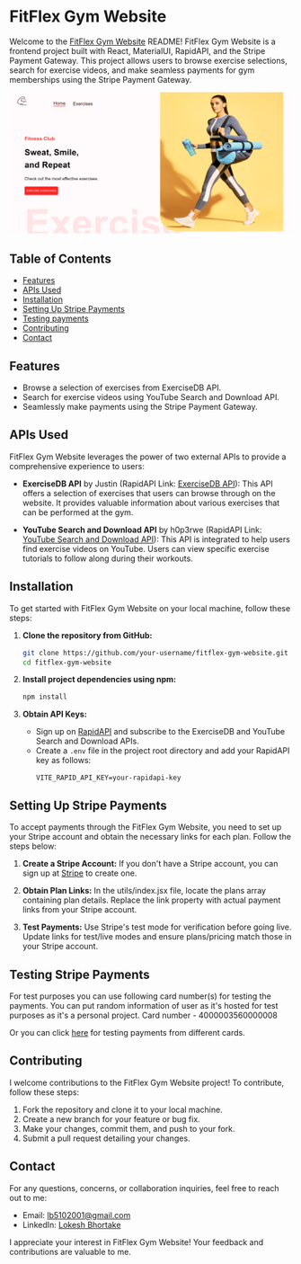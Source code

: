 # FitFlex Gym Website

Welcome to the [FitFlex Gym Website](https://fitflexgym.netlify.app/) README!
FitFlex Gym Website is a frontend project built with React, MaterialUI, RapidAPI, and the Stripe Payment Gateway. This project allows users to browse exercise selections, search for exercise videos, and make seamless payments for gym memberships using the Stripe Payment Gateway.

[![FitFlex Gym Website](screenshot.png)](https://fitflexgym.netlify.app/)

## Table of Contents

- [Features](#features)
- [APIs Used](#apis-used)
- [Installation](#installation)
- [Setting Up Stripe Payments](#setting-up-stripe-payments)
- [Testing payments](#testing-stripe-payments)
- [Contributing](#contributing)
- [Contact](#contact)

## Features

- Browse a selection of exercises from ExerciseDB API.
- Search for exercise videos using YouTube Search and Download API.
- Seamlessly make payments using the Stripe Payment Gateway.

## APIs Used

FitFlex Gym Website leverages the power of two external APIs to provide a comprehensive experience to users:

- **ExerciseDB API** by Justin (RapidAPI Link: [ExerciseDB API](https://rapidapi.com/justin-WFnsXH_t6/api/exercisedb)): This API offers a selection of exercises that users can browse through on the website. It provides valuable information about various exercises that can be performed at the gym.

- **YouTube Search and Download API** by h0p3rwe (RapidAPI Link: [YouTube Search and Download API](https://rapidapi.com/h0p3rwe/api/youtube-search-and-download)): This API is integrated to help users find exercise videos on YouTube. Users can view specific exercise tutorials to follow along during their workouts.

## Installation

To get started with FitFlex Gym Website on your local machine, follow these steps:

1. **Clone the repository from GitHub:**

   ```bash
   git clone https://github.com/your-username/fitflex-gym-website.git
   cd fitflex-gym-website
   ```

2. **Install project dependencies using npm:**

   ```bash
   npm install
   ```

3. **Obtain API Keys:**
   - Sign up on [RapidAPI](https://rapidapi.com/) and subscribe to the ExerciseDB and YouTube Search and Download APIs.
   - Create a `.env` file in the project root directory and add your RapidAPI key as follows:
     ```env
     VITE_RAPID_API_KEY=your-rapidapi-key
     ```

## Setting Up Stripe Payments

To accept payments through the FitFlex Gym Website, you need to set up your Stripe account and obtain the necessary links for each plan. Follow the steps below:

1. **Create a Stripe Account:**
   If you don't have a Stripe account, you can sign up at [Stripe](https://stripe.com/) to create one.

2. **Obtain Plan Links:**
   In the utils/index.jsx file, locate the plans array containing plan details. Replace the link property with actual payment links from your Stripe account.

3. **Test Payments:**
   Use Stripe's test mode for verification before going live. Update links for test/live modes and ensure plans/pricing match those in your Stripe account.

## Testing Stripe Payments

For test purposes you can use following card number(s) for testing the payments. You can put random information of user as it's hosted for test purposes as it's a personal project.
Card number - 4000003560000008

Or you can click [here](https://stripe.com/docs/testing?testing-method=card-numbers) for testing payments from different cards.

## Contributing

I welcome contributions to the FitFlex Gym Website project! To contribute, follow these steps:

1. Fork the repository and clone it to your local machine.
2. Create a new branch for your feature or bug fix.
3. Make your changes, commit them, and push to your fork.
4. Submit a pull request detailing your changes.

## Contact

For any questions, concerns, or collaboration inquiries, feel free to reach out to me:

- Email: lb5102001@gmail.com
- LinkedIn: [Lokesh Bhortake](https://www.linkedin.com/in/lokesh-bhortake/)

I appreciate your interest in FitFlex Gym Website! Your feedback and contributions are valuable to me.
